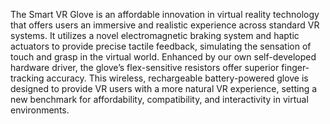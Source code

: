 The Smart VR Glove is an affordable innovation in virtual reality technology that offers users an immersive and realistic experience across standard VR systems.
It utilizes a novel electromagnetic braking system and haptic actuators to provide precise tactile feedback, simulating the sensation of touch and grasp in the virtual world. 
Enhanced by our own self-developed hardware driver, the glove’s flex-sensitive resistors offer superior finger-tracking accuracy.
This wireless, rechargeable battery-powered glove is designed to provide VR users with a more natural VR experience, setting a new benchmark for affordability, compatibility, and interactivity in virtual environments.
